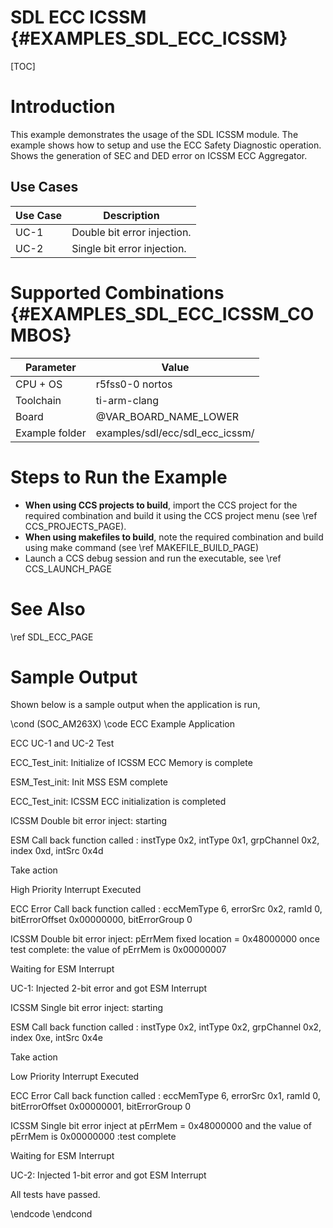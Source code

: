 # SDL ECC ICSSM {#EXAMPLES_SDL_ECC_ICSSM}

[TOC]

# Introduction

This example demonstrates the usage of the SDL ICSSM module. The example shows how to setup and use the ECC Safety Diagnostic operation.
Shows the generation of SEC and DED error on ICSSM ECC Aggregator.

Use Cases
---------

 Use Case | Description
 ---------|------------
 UC-1     | Double bit error injection.
 UC-2     | Single bit error injection.

# Supported Combinations {#EXAMPLES_SDL_ECC_ICSSM_COMBOS}

 Parameter      | Value
 ---------------|-----------
 CPU + OS       | r5fss0-0 nortos
 Toolchain      | ti-arm-clang
 Board          | @VAR_BOARD_NAME_LOWER
 Example folder | examples/sdl/ecc/sdl_ecc_icssm/

# Steps to Run the Example

- **When using CCS projects to build**, import the CCS project for the required combination
  and build it using the CCS project menu (see \ref CCS_PROJECTS_PAGE).
- **When using makefiles to build**, note the required combination and build using
  make command (see \ref MAKEFILE_BUILD_PAGE)
- Launch a CCS debug session and run the executable, see \ref CCS_LAUNCH_PAGE

# See Also

\ref SDL_ECC_PAGE

# Sample Output

Shown below is a sample output when the application is run,

\cond (SOC_AM263X)
\code
ECC Example Application

ECC UC-1 and UC-2 Test 

ECC_Test_init: Initialize of ICSSM ECC Memory is complete 

ESM_Test_init: Init MSS ESM complete 

ECC_Test_init: ICSSM ECC initialization is completed 

ICSSM Double bit error inject: starting 

ESM Call back function called : instType 0x2, intType 0x1, grpChannel 0x2, index 0xd, intSrc 0x4d

Take action

High Priority Interrupt Executed

ECC Error Call back function called : eccMemType 6, errorSrc 0x2, ramId 0, bitErrorOffset 0x00000000, bitErrorGroup 0

ICSSM Double bit error inject: pErrMem fixed location = 0x48000000 once test complete: the value of pErrMem is 0x00000007

Waiting for ESM Interrupt 

UC-1: Injected 2-bit error and got ESM Interrupt

ICSSM Single bit error inject: starting 

ESM Call back function called : instType 0x2, intType 0x2, grpChannel 0x2, index 0xe, intSrc 0x4e

Take action

Low Priority Interrupt Executed

ECC Error Call back function called : eccMemType 6, errorSrc 0x1, ramId 0, bitErrorOffset 0x00000001, bitErrorGroup 0

ICSSM Single bit error inject at pErrMem = 0x48000000 and the value of pErrMem is 0x00000000 :test complete

Waiting for ESM Interrupt 

UC-2: Injected 1-bit error and got ESM Interrupt

All tests have passed. 

\endcode
\endcond
